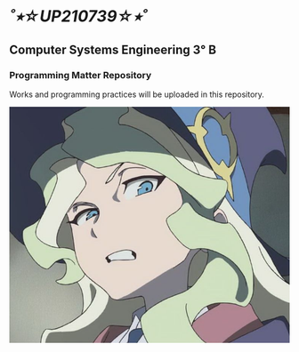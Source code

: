 # ___˚⭒☆UP210739☆⭒˚___
## Computer Systems Engineering 3° B


### Programming Matter Repository
Works and programming practices will be uploaded in this repository.

![):](imagen/wtf.jpg)
